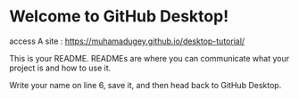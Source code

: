 # Welcome to GitHub Desktop!

access A site : https://muhamadugey.github.io/desktop-tutorial/

This is your README. READMEs are where you can communicate what your project is and how to use it.

Write your name on line 6, save it, and then head back to GitHub Desktop.

